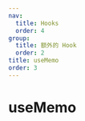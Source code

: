 ```yaml
---
nav:
  title: Hooks
  order: 4
group:
  title: 额外的 Hook
  order: 2
title: useMemo
order: 3
---
```


# useMemo